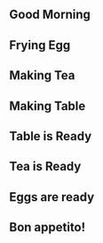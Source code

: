 ## Good Morning
## Frying Egg
## Making Tea
## Making Table
## Table is Ready
## Tea is Ready
## Eggs are ready
## Bon appetito!
